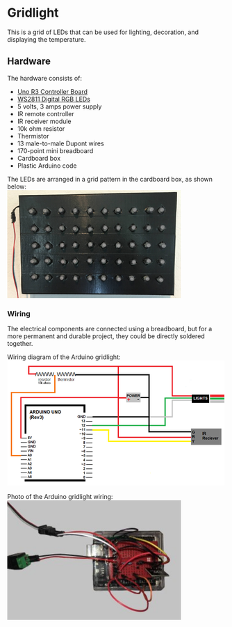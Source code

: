 # Gridlight  
This is a grid of LEDs that can be used for lighting, decoration, and displaying the temperature.  

## Hardware  
The hardware consists of:  
* [Uno R3 Controller Board](https://www.amazon.com/ELEGOO-Board-ATmega328P-ATMEGA16U2-Compliant/dp/B01EWOE0UU)
* [WS2811 Digital RGB LEDs](https://www.amazon.com/gp/product/B01AG923GI/ref=ppx_yo_dt_b_search_asin_title?ie=UTF8&psc=1)
* 5 volts, 3 amps power supply
* IR remote controller
* IR receiver module
* 10k ohm resistor
* Thermistor
* 13 male-to-male Dupont wires
* 170-point mini breadboard
* Cardboard box
* Plastic Arduino code

The LEDs are arranged in a grid pattern in the cardboard box, as shown below:  
<img src="https://github.com/zprevost/arduino/blob/master/sketch/marquee/gridlight.JPG" width="400" />  

### Wiring  
The electrical components are connected using a breadboard, but for a more permanent and durable project, they could be directly soldered together.  
   
Wiring diagram of the Arduino gridlight:  
<img src="https://github.com/zprevost/arduino/blob/master/sketch/gridlight_5x10/gridlight_wiring_diagram.png" width="500" />
  
Photo of the Arduino gridlight wiring:  
<img src="https://github.com/zprevost/arduino/blob/master/sketch/marquee/photo_arduino_wiring.jpg" width="400" />
